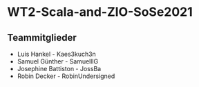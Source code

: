 # WT2-Scala-and-ZIO-SoSe2021



## Teammitglieder
* Luis Hankel - Kaes3kuch3n
* Samuel Günther - SamuelllG
* Josephine Battiston - JossBa
* Robin Decker - RobinUndersigned
